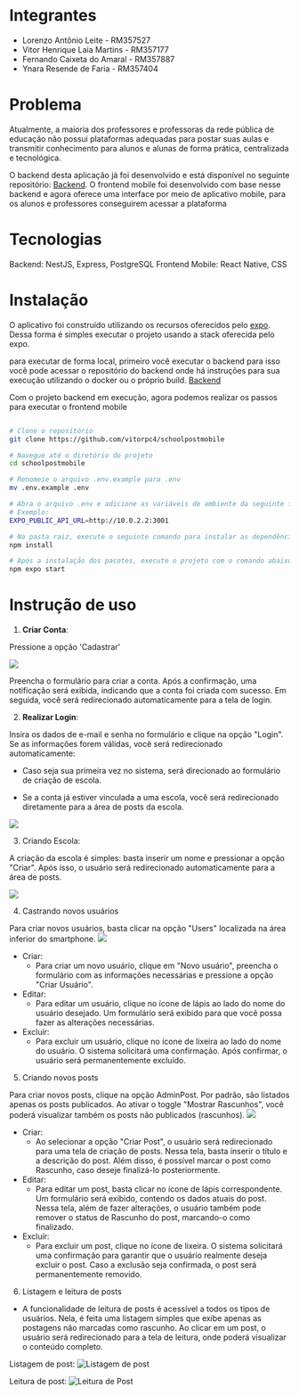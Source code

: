 # Integrantes

- Lorenzo Antônio Leite - RM357527
- Vitor Henrique Laia Martins - RM357177
- Fernando Caixeta do Amaral - RM357887
- Ynara Resende de Faria - RM357404

# Problema

Atualmente, a maioria dos professores e professoras da rede pública de educação não possui plataformas adequadas para postar suas aulas e transmitir conhecimento para alunos e alunas de forma prática, centralizada e tecnológica.

O backend desta aplicação já foi desenvolvido e está disponível no seguinte repositório: [Backend](https://github.com/vitorpc4/schoolpost). O frontend mobile foi desenvolvido com base nesse backend e agora oferece uma interface por meio de aplicativo mobile, para os alunos e professores conseguirem acessar a plataforma

# Tecnologias

Backend: NestJS, Express, PostgreSQL
Frontend Mobile: React Native, CSS

# Instalação

O aplicativo foi construído utilizando os recursos oferecidos pelo [expo](https://expo.dev/). Dessa forma é simples executar o projeto usando a stack oferecida pelo expo.

para executar de forma local, primeiro você executar o backend para isso você pode acessar o repositório do backend onde há instruções para sua execução utilizando o docker ou o próprio build. [Backend](https://github.com/vitorpc4/schoolpost)

Com o projeto backend em execução, agora podemos realizar os passos para executar o frontend mobile

```bash

# Clone o repositório
git clone https://github.com/vitorpc4/schoolpostmobile

# Navegue até o diretório do projeto
cd schoolpostmobile

# Renomeie o arquivo .env.example para .env
mv .env.example .env

# Abra o arquivo .env e adicione as variáveis de ambiente da seguinte forma: http://{Endereço}:{porta}
# Exemplo:
EXPO_PUBLIC_API_URL=http://10.0.2.2:3001

# Na pasta raiz, execute o seguinte comando para instalar as dependências
npm install

# Após a instalação dos pacotes, execute o projeto com o comando abaixo
npm expo start

```

# Instrução de uso

1. **Criar Conta**:

Pressione a opção 'Cadastrar'

![](ImagesDoc/CriarConta.png)

Preencha o formulário para criar a conta. Após a confirmação, uma notificação será exibida, indicando que a conta foi criada com sucesso. Em seguida, você será redirecionado automaticamente para a tela de login.

2. **Realizar Login**:

Insira os dados de e-mail e senha no formulário e clique na opção "Login". Se as informações forem válidas, você será redirecionado automaticamente:

- Caso seja sua primeira vez no sistema, será direcionado ao formulário de criação de escola.

- Se a conta já estiver vinculada a uma escola, você será redirecionado diretamente para a área de posts da escola.

![](ImagesDoc/Login.png)

3. Criando Escola:

A criação da escola é simples: basta inserir um nome e pressionar a opção "Criar". Após isso, o usuário será redirecionado automaticamente para a área de posts.

![](ImagesDoc/CriarEscola.png)

4. Castrando novos usuários

Para criar novos usuários, basta clicar na opção "Users" localizada na área inferior do smartphone.
![](ImagesDoc/CreateUsers.png)

- Criar:
  - Para criar um novo usuário, clique em "Novo usuário", preencha o formulário com as informações necessárias e pressione a opção "Criar Usuário".
- Editar:
  - Para editar um usuário, clique no ícone de lápis ao lado do nome do usuário desejado. Um formulário será exibido para que você possa fazer as alterações necessárias.
- Excluír:
  - Para excluir um usuário, clique no ícone de lixeira ao lado do nome do usuário. O sistema solicitará uma confirmação. Após confirmar, o usuário será permanentemente excluído.

5. Criando novos posts

Para criar novos posts, clique na opção AdminPost. Por padrão, são listados apenas os posts publicados. Ao ativar o toggle "Mostrar Rascunhos", você poderá visualizar também os posts não publicados (rascunhos).
![](ImagesDoc/CriarPosts.png)

- Criar:
  - Ao selecionar a opção "Criar Post", o usuário será redirecionado para uma tela de criação de posts. Nessa tela, basta inserir o título e a descrição do post. Além disso, é possível marcar o post como Rascunho, caso deseje finalizá-lo posteriormente.
- Editar:
  - Para editar um post, basta clicar no ícone de lápis correspondente. Um formulário será exibido, contendo os dados atuais do post. Nessa tela, além de fazer alterações, o usuário também pode remover o status de Rascunho do post, marcando-o como finalizado.
- Excluír:
  - Para excluir um post, clique no ícone de lixeira. O sistema solicitará uma confirmação para garantir que o usuário realmente deseja excluir o post. Caso a exclusão seja confirmada, o post será permanentemente removido.

6. Listagem e leitura de posts

- A funcionalidade de leitura de posts é acessível a todos os tipos de usuários. Nela, é feita uma listagem simples que exibe apenas as postagens não marcadas como rascunho. Ao clicar em um post, o usuário será redirecionado para a tela de leitura, onde poderá visualizar o conteúdo completo.

Listagem de post:
![Listagem de post](ImagesDoc/ListagemDePost.png)

Leitura de post:
![Leitura de Post](ImagesDoc/LeituraDePost.png)
